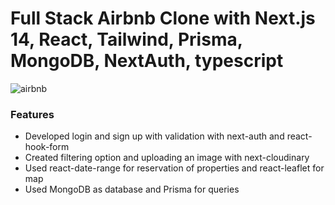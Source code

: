 # Full Stack Airbnb Clone with Next.js 14, React, Tailwind, Prisma, MongoDB, NextAuth, typescript

<img src='https://i.postimg.cc/9fDQBdhk/Screenshot-2024-04-18-130541.jpg' border='0' alt='airbnb'/>

### Features
- Developed login and sign up with validation with next-auth and react-hook-form
- Created filtering option and uploading an image with next-cloudinary
- Used react-date-range for reservation of properties and react-leaflet for map
- Used MongoDB as database and Prisma for queries
